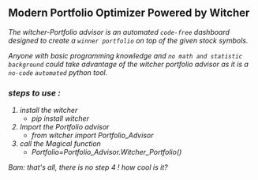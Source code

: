 ## Modern Portfolio Optimizer Powered by Witcher 

<i>The witcher-Portfolio advisor is an automated ```code-free``` dashboard designed to create a ```winner portfolio``` on top of the given stock symbols. <i>

Anyone with basic programming knowledge and ```no math and statistic background``` could take advantage of the witcher portfolio advisor as it is a ```no-code``` ```automated``` python tool. 

### steps to use : 
1.  install the witcher
    -  pip install witcher
2.  Import the Portfolio advisor
    -  from witcher import Portfolio_Advisor
3.  call the Magical function
    -  Portfolio=Portfolio_Advisor.Witcher_Portfolio()

Bam: that's all, there is no step 4 ! how cool is it?
